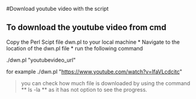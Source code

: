 #Download youtube video with the script

## To download the youtube video from cmd

Copy the Perl Scipt file dwn.pl to your local machine
	* Navigate to the location of the dwn.pl file
	* run the following command

./dwn.pl "youtubevideo_url"

for example ./dwn.pl "https://www.youtube.com/watch?v=IfaVLcdcitc"

> you can check how much file is downloaded by using the command ** ls -la ** as it has not option to see the progress.
